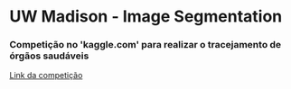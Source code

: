 # UW Madison - Image Segmentation
### Competição no 'kaggle.com' para realizar o tracejamento de órgãos saudáveis

[Link da competição](https://www.kaggle.com/competitions/uw-madison-gi-tract-image-segmentation/data)
